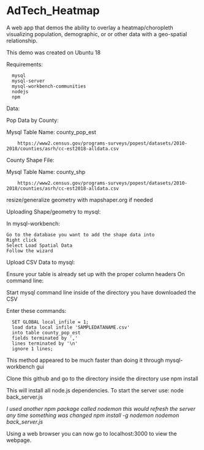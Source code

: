 # AdTech_Heatmap

A web app that demos the ability to overlay a heatmap/choropleth visualizing
population, demographic, or or other data with a geo-spatial relationship.

This demo was created on Ubuntu 18

Requirements:

      mysql
      mysql-server
      mysql-workbench-communities
      nodejs
      npm

Data:

Pop Data by County:
 
Mysql Table Name: county_pop_est

        https://www2.census.gov/programs-surveys/popest/datasets/2010-2018/counties/asrh/cc-est2018-alldata.csv

County Shape File:

Mysql Table Name: county_shp

        https://www2.census.gov/programs-surveys/popest/datasets/2010-2018/counties/asrh/cc-est2018-alldata.csv

resize/generalize geometry with mapshaper.org if needed


Uploading Shape/geometry to mysql:

  In mysql-workbench:

    Go to the database you want to add the shape data into
    Right click
    Select Load Spatial Data
    Follow the wizard

Upload CSV Data to mysql:

  Ensure your table is already set up with the proper column headers
  On command line:

  Start mysql command line inside of the directory you have downloaded the CSV

  Enter these commands:

      SET GLOBAL local_infile = 1;
      load data local infile 'SAMPLEDATANAME.csv'
      into table county_pop_est
      fields terminated by ','
      lines terminated by '\n'
      ignore 1 lines;

  This method appeared to be much faster than doing it through mysql-workbench gui

Clone this github and go to the directory
inside the directory use
  npm install

This will install all node.js dependencies.
To start the server use:
  node back_server.js

  *I used another npm package called nodemon this would refresh the server
  any time something was changed
  npm install -g nodemon
  nodemon back_server.js*

Using a web browser you can now go to localhost:3000 to view the webpage.

